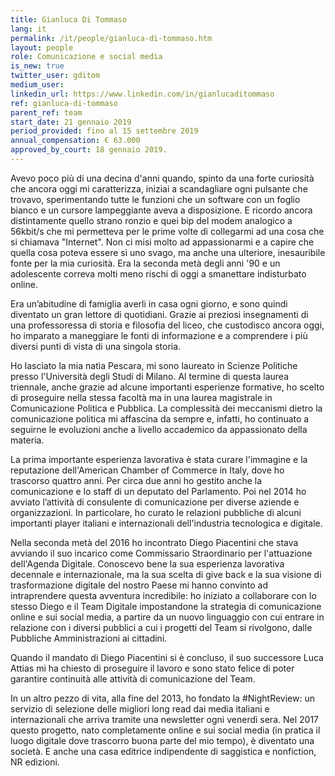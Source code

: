 ```yaml
---
title: Gianluca Di Tommaso
lang: it
permalink: /it/people/gianluca-di-tommaso.htm
layout: people
role: Comunicazione e social media
is_new: true
twitter_user: gditom
medium_user:
linkedin_url: https://www.linkedin.com/in/gianlucaditommaso
ref: gianluca-di-tommaso
parent_ref: team
start_date: 21 gennaio 2019
period_provided: fino al 15 settembre 2019
annual_compensation: € 63.000
approved_by_court: 18 gennaio 2019.
---
```

Avevo poco più di una decina d'anni quando, spinto da una forte curiosità che ancora oggi mi caratterizza, iniziai a scandagliare ogni pulsante che trovavo, sperimentando tutte le funzioni che un software con un foglio bianco e un cursore lampeggiante aveva a disposizione. E ricordo ancora distintamente quello strano ronzio e quei bip del modem analogico a 56kbit/s che mi permetteva per le prime volte di collegarmi ad una cosa che si chiamava "Internet". Non ci misi molto ad appassionarmi e a capire che quella cosa poteva essere sì uno svago, ma anche una ulteriore, inesauribile fonte per la mia curiosità. Era la seconda metà degli anni '90 e un adolescente correva molti meno rischi di oggi a smanettare indisturbato online.

Era un’abitudine di famiglia averli in casa ogni giorno, e sono quindi diventato un gran lettore di quotidiani. Grazie ai preziosi insegnamenti di una professoressa di storia e filosofia del liceo, che custodisco ancora oggi, ho imparato a maneggiare le fonti di informazione e a comprendere i più diversi punti di vista di una singola storia.

Ho lasciato la mia natìa Pescara, mi sono laureato in Scienze Politiche presso l'Università degli Studi di Milano. Al termine di questa laurea triennale, anche grazie ad alcune importanti esperienze formative, ho scelto di proseguire nella stessa facoltà ma in una laurea magistrale in Comunicazione Politica e Pubblica. La complessità dei meccanismi dietro la comunicazione politica mi affascina da sempre e, infatti, ho continuato a seguirne le evoluzioni anche a livello accademico da appassionato della materia.

La prima importante esperienza lavorativa è stata curare l'immagine e la reputazione dell'American Chamber of Commerce in Italy, dove ho trascorso quattro anni. Per circa due anni ho gestito anche la comunicazione e lo staff di un deputato del Parlamento.
Poi nel 2014 ho avviato l’attività di consulente di comunicazione per diverse aziende e organizzazioni. In particolare, ho curato le relazioni pubbliche di alcuni importanti player italiani e internazionali dell'industria tecnologica e digitale.

Nella seconda metà del 2016 ho incontrato Diego Piacentini che stava avviando il suo incarico come Commissario Straordinario per l'attuazione dell'Agenda Digitale. Conoscevo bene la sua esperienza lavorativa decennale e internazionale, ma la sua scelta di give back e la sua visione di trasformazione digitale del nostro Paese mi hanno convinto ad intraprendere questa avventura incredibile: ho iniziato a collaborare con lo stesso Diego e il Team Digitale impostandone la strategia di comunicazione online e sui social media, a partire da un nuovo linguaggio con cui entrare in relazione con i diversi pubblici a cui i progetti del Team si rivolgono, dalle Pubbliche Amministrazioni ai cittadini.

Quando il mandato di Diego Piacentini si è concluso, il suo successore Luca Attias mi ha chiesto di proseguire il lavoro e sono stato felice di poter garantire continuità alle attività di comunicazione del Team.

In un altro pezzo di vita, alla fine del 2013, ho fondato la #NightReview: un servizio di selezione delle migliori long read dai media italiani e internazionali che arriva tramite una newsletter ogni venerdì sera. Nel 2017 questo progetto, nato completamente online e sui social media (in pratica il luogo digitale dove trascorro buona parte del mio tempo), è diventato una società. E anche una casa editrice indipendente di saggistica e nonfiction, NR edizioni.

